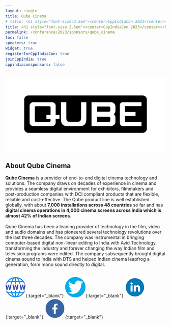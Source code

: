 ```yaml
---
layout: single
title: Qube Cinema
# title: <h1 style="font-size:2.5em"><center>CppIndiaCon 2023</center></h1><center><p style="font-size:1.5em">Gold Sponsor
title: <h1 style="font-size:2.5em"><center>CppIndiaCon 2023</center></h1><center><p style="font-size:1.5em">The C++ festival of India</p><p style="font-size:1.5em"><mark style="background-color:gold;"><strong>Gold Sponsor</strong></mark>
permalink: /conference/2023/sponsors/qube_cinema
toc: false
speakers: true
widget: true
registerforCppIndiaCon: true
joinCppIndia: true
cppindiaconsponsors: false
---
```


<!-- [![Qube Cinema](/conference/2023/sponsors/QubeCinema.png "Qube Cinema")](https://www.qubecinema.com/){:target="_blank"} -->
<div style="text-align: center;">
  <a href="https://www.qubecinema.com/">
    <img src="/conference/2023/sponsors/QubeCinema.png" alt="Qube Cinema" title="Qube Cinema">
  </a>
</div>
<!-- <center> Modelling Silicon Dreams</center> -->
<!-- <h1 style="font-size:2em; color:blue"><center>Modelling Silicon Dreams</center></h1> -->

## About Qube Cinema
**Qube Cinema** is a provider of end-to-end digital cinema technology and solutions. The company draws on decades of experience in cinema and provides a seamless digital environment for exhibitors, filmmakers and post-production companies with DCI compliant products that are flexible, reliable and cost-effective.
The Qube product line is well established globally, with about **7,000 installations across 48 countries** so far and has **digital cinema operations in 4,000 cinema screens across India which is almost 42% of Indian screens**.<br><br>
Qube Cinema has been a leading provider of technology in the film, video and audio domains and has pioneered several technology revolutions over the last three decades. The company was instrumental in bringing computer-based digital non-linear editing to India with Avid Technology, transforming the industry and forever changing the way Indian film and television programs were edited. The company subsequently brought digital cinema sound to India with DTS and helped Indian cinema leapfrog a generation, form mono sound directly to digital.
<br><br>

[![Qube Cinema](/assets/images/www.png "Qube Cinema")](https://www.qubecinema.com/){:target="_blank"}
[![Qube Cinema](/assets/images/twitter.png "Qube Cinema")](https://twitter.com/qubecinema){:target="_blank"}
[![Qube Cinema](/assets/images/linkedin.png "Qube Cinema")](https://www.linkedin.com/company/qube-cinema-media-technologies-pvt-ltd/){:target="_blank"}
[![Qube Cinema](/assets/images/facebook.jpg "Qube Cinema")](https://www.facebook.com/QubeCinema/){:target="_blank"}

<pre>















































</pre>